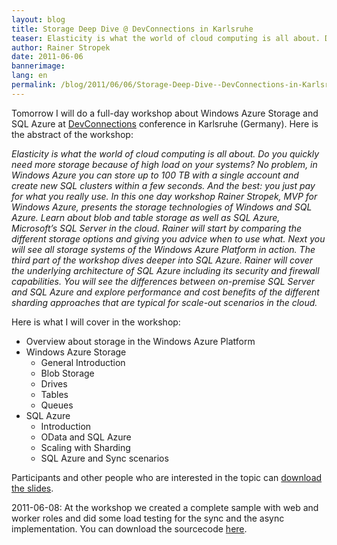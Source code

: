 ```yaml
---
layout: blog
title: Storage Deep Dive @ DevConnections in Karlsruhe 
teaser: Elasticity is what the world of cloud computing is all about. Do you quickly need more storage because of high load on your systems? No problem, in Windows Azure you can store up to 100 TB with a single account and create new SQL clusters within a few seconds. And the best -  you just pay for what you really use. In this one day workshop Rainer Stropek, MVP for Windows Azure, presents the storage technologies of Windows and SQL Azure. Learn about blob and table storage as well as SQL Azure, Microsoft’s SQL Server in the cloud.
author: Rainer Stropek
date: 2011-06-06
bannerimage: 
lang: en
permalink: /blog/2011/06/06/Storage-Deep-Dive--DevConnections-in-Karlsruhe-
---
```


<p xmlns="http://www.w3.org/1999/xhtml">Tomorrow I will do a full-day workshop about Windows Azure Storage and SQL Azure at <a href="http://www.devconnections.com/germany" target="__blank">DevConnections</a> conference in Karlsruhe (Germany). Here is the abstract of the workshop:</p><p xmlns="http://www.w3.org/1999/xhtml">
  <em>Elasticity is what the world of cloud computing is all about. Do you quickly need more storage because of high load on your systems? No problem, in Windows Azure you can store up to 100 TB with a single account and create new SQL clusters within a few seconds. And the best: you just pay for what you really use. In this one day workshop Rainer Stropek, MVP for Windows Azure, presents the storage technologies of Windows and SQL Azure. Learn about blob and table storage as well as SQL Azure, Microsoft’s SQL Server in the cloud. Rainer will start by comparing the different storage options and giving you advice when to use what. Next you will see all storage systems of the Windows Azure Platform in action. The third part of the workshop dives deeper into SQL Azure. Rainer will cover the underlying architecture of SQL Azure including its security and firewall capabilities. You will see the differences between on-premise SQL Server and SQL Azure and explore performance and cost benefits of the different sharding approaches that are typical for scale-out scenarios in the cloud.</em>
</p><p xmlns="http://www.w3.org/1999/xhtml">Here is what I will cover in the workshop:</p><ul xmlns="http://www.w3.org/1999/xhtml">
  <li>Overview about storage in the Windows Azure Platform</li>
  <li>Windows Azure Storage

<ul><li>General Introduction</li><li>Blob Storage</li><li>Drives</li><li>Tables</li><li>Queues</li></ul></li>
  <li>SQL Azure

<ul><li>Introduction</li><li>OData and SQL Azure</li><li>Scaling with Sharding</li><li>SQL Azure and Sync scenarios</li></ul></li>
</ul><p xmlns="http://www.w3.org/1999/xhtml">Participants and other people who are interested in the topic can <a href="{{site.baseurl}}/content/images/blog/2011/06/Windows and SQL Azure Storage Deep Dive.pdf" target="_blank">download the slides</a>.</p><p class="InfoBox" xmlns="http://www.w3.org/1999/xhtml">2011-06-08: At the workshop we created a complete sample with web and worker roles and did some load testing for the sync and the async implementation. You can download the sourcecode <a href="{{site.baseurl}}/content/images/blog/2011/06/Tickets.zip" target="_blank">here</a>.</p>
